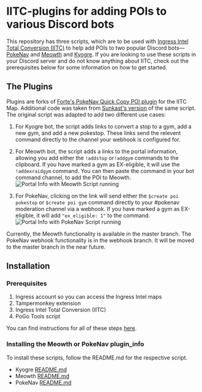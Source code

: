 # IITC-plugins for adding POIs to various Discord bots

This repository has three scripts, which are to be used with [Ingress Intel Total Conversion (IITC)](https://iitc.me/) to help add POIs to two popular Discord bots—[PokeNav](https://pokenavbot.com/) and [Meowth](https://github.com/FoglyOgly/Meowth) and [Kyogre](https://github.com/tehstone/Kyogre). If you are looking to use these scripts in your Discord server and do not know anything about IITC, check out the prerequisites below for some information on how to get started.


## The Plugins

Plugins are forks of [Forte's PokeNav Quick Copy POI plugin](https://github.com/pkmngots/iitc-plugins) for the IITC Map. Additional code was taken from [Sunkast's version](https://gist.github.com/sunkast/f38961398f91b7a31e4d29e46dd1264a) of the same script. The original script was adapted to add two different use cases:

1. For Kyogre bot, the script adds links to convert a stop to a gym, add a new gym, and add a new pokestop. These links send the relevent command directly to the channel your webhook is configured for.

2. For Meowth bot, the script adds a links to the portal information, allowing you add either the `!addstop` or`!addgym` commands to the clipboard. If you have marked a gym as EX-eligible, it will use the `!addexraidgym` command. You can then paste the command in your bot command channel, to add the POI to Meowth.
![Portal Info with Meowth Script running](https://i.imgur.com/IInhyh0.png)

3. For PokeNav, clicking on the link will send either the `$create poi pokestop` or `$create poi gym` command directly to your #pokenav moderation channel via a webhook. If you have marked a gym as EX-eligible, it will add `"ex_eligible: 1"` to the command.
![Portal Info with PokeNav Script running](https://i.imgur.com/w3t6ffF.png)

Currently, the Meowth functionality is available in the master branch. The PokeNav webhook functionality is in the webhook branch. It will be moved to the master branch in the near future.

## Installation
### Prerequisites
1. Ingress account so you can access the Ingress Intel maps
2. Tampermonkey extension
3. Ingress Intel Total Conversion (IITC)
4. PoGo Tools script

You can find instructions for all of these steps [here](https://gitlab.com/AlfonsoML/pogo-s2).

### Installing the Meowth or PokeNav plugin_info
To install these scripts, follow the README.md for the respective script.
- Kyogre [README.md](https://github.com/tehstone/iitc-plugins/tree/master/kyogre)
- Meowth [README.md](https://github.com/typographynerd/iitc-plugins/tree/master/meowth)
- PokeNav [README.md](https://github.com/typographynerd/iitc-plugins/tree/master/pokenav)
